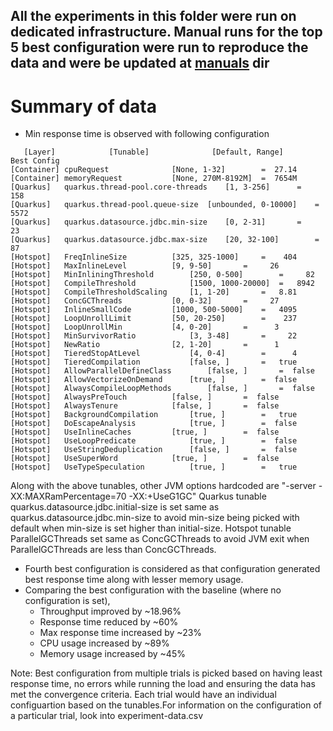 ## All the experiments in this folder were run on dedicated infrastructure. Manual runs for the top 5 best configuration were run to reproduce the data and were be updated at [manuals](/manuals) dir

# Summary of data
- Min response time is observed with following configuration
```
   [Layer]            [Tunable]              [Default, Range]      Best Config
[Container] cpuRequest				[None, 1-32]		=  27.14
[Container] memoryRequest			[None, 270M-8192M]	=  7654M
[Quarkus]   quarkus.thread-pool.core-threads	[1, 3-256]		=    158
[Quarkus]   quarkus.thread-pool.queue-size	[unbounded, 0-10000]	=   5572
[Quarkus]   quarkus.datasource.jdbc.min-size	[0, 2-31]		=     23
[Quarkus]   quarkus.datasource.jdbc.max-size	[20, 32-100]		=     87
[Hotspot]   FreqInlineSize			[325, 325-1000]		=    404
[Hotspot]   MaxInlineLevel			[9, 9-50]		=     26
[Hotspot]   MinInliningThreshold		[250, 0-500]		=     82
[Hotspot]   CompileThreshold			[1500, 1000-20000]	=   8942
[Hotspot]   CompileThresholdScaling		[1, 1-20]		=   8.81
[Hotspot]   ConcGCThreads			[0, 0-32]		=     27
[Hotspot]   InlineSmallCode			[1000, 500-5000]	=   4095
[Hotspot]   LoopUnrollLimit			[50, 20-250]		=    237
[Hotspot]   LoopUnrollMin			[4, 0-20]		=      3
[Hotspot]   MinSurvivorRatio			[3, 3-48]		=     22
[Hotspot]   NewRatio				[2, 1-20]		=      1
[Hotspot]   TieredStopAtLevel			[4, 0-4]		=      4
[Hotspot]   TieredCompilation			[false, ]		=   true
[Hotspot]   AllowParallelDefineClass		[false, ]		=  false
[Hotspot]   AllowVectorizeOnDemand		[true, ]		=  false
[Hotspot]   AlwaysCompileLoopMethods		[false, ]		=  false
[Hotspot]   AlwaysPreTouch			[false, ]		=  false
[Hotspot]   AlwaysTenure			[false, ]		=  false
[Hotspot]   BackgroundCompilation		[true, ]		=   true
[Hotspot]   DoEscapeAnalysis			[true, ]		=  false
[Hotspot]   UseInlineCaches			[true, ]		=  false
[Hotspot]   UseLoopPredicate			[true, ]		=  false
[Hotspot]   UseStringDeduplication		[false, ]		=  false
[Hotspot]   UseSuperWord			[true, ]		=  false
[Hotspot]   UseTypeSpeculation			[true, ]		=   true

```
Along with the above tunables, other JVM options hardcoded are "-server -XX:MAXRamPercentage=70 -XX:+UseG1GC"
Quarkus tunable quarkus.datasource.jdbc.initial-size is set same as quarkus.datasource.jdbc.min-size to avoid min-size being picked with default when min-size is set higher than initial-size.
Hotspot tunable ParallelGCThreads set same as ConcGCThreads to avoid JVM exit when ParallelGCThreads are less than ConcGCThreads.

- Fourth best configuration is considered as that configuration generated best response time along with lesser memory usage.
- Comparing the best configuration with the baseline (where no configuration is set), 
	- Throughput improved by ~18.96% 
	- Response time reduced by ~60%
	- Max response time increased by ~23%
	- CPU usage increased by ~89%
	- Memory usage increased by ~45%


Note: Best configuration from multiple trials is picked based on having least response time, no errors while running the load and ensuring the data has met the convergence criteria.
Each trial would have an individual configuartion based on the tunables.For information on the configuration of a particular trial, look into experiment-data.csv
